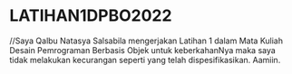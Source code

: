 # LATIHAN1DPBO2022

//Saya Qalbu Natasya Salsabila mengerjakan Latihan 1 dalam Mata Kuliah Desain Pemrograman Berbasis Objek
untuk keberkahanNya maka saya tidak melakukan kecurangan seperti yang telah dispesifikasikan. Aamiin.
